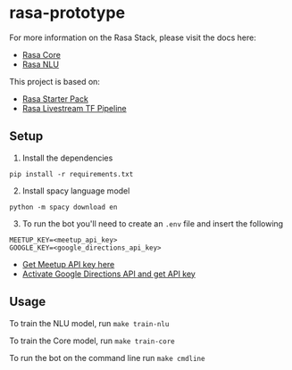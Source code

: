 # rasa-prototype

For more information on the Rasa Stack, please visit the docs here:
- [Rasa Core](https://core.rasa.com/)
- [Rasa NLU](https://nlu.rasa.com/)

This project is based on:
- [Rasa Starter Pack](https://github.com/RasaHQ/starter-pack)
- [Rasa Livestream TF Pipeline](https://github.com/RasaHQ/livestream-tf-pipeline)

## Setup

1. Install the dependencies
```
pip install -r requirements.txt
```

2. Install spacy language model
```
python -m spacy download en
```

3. To run the bot you'll need to create an `.env` file and insert the following
```
MEETUP_KEY=<meetup_api_key>
GOOGLE_KEY=<google_directions_api_key>
```
- [Get Meetup API key here](https://secure.meetup.com/meetup_api/key/)
- [Activate Google Directions API and get API key](https://developers.google.com/maps/documentation/directions/start)


## Usage

To train the NLU model, run ``make train-nlu``

To train the Core model, run ``make train-core``

To run the bot on the command line run ``make cmdline``